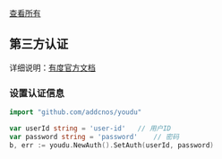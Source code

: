 [查看所有](/docs/EnterpriseContacts/README.md)

## 第三方认证

详细说明：[有度官方文档](https://youdu.im/doc/api/c01_00014.html) 

### 设置认证信息

```go
import "github.com/addcnos/youdu"

var userId string = 'user-id'   // 用户ID
var password string = 'password'    // 密码
b, err := youdu.NewAuth().SetAuth(userId, password)
```